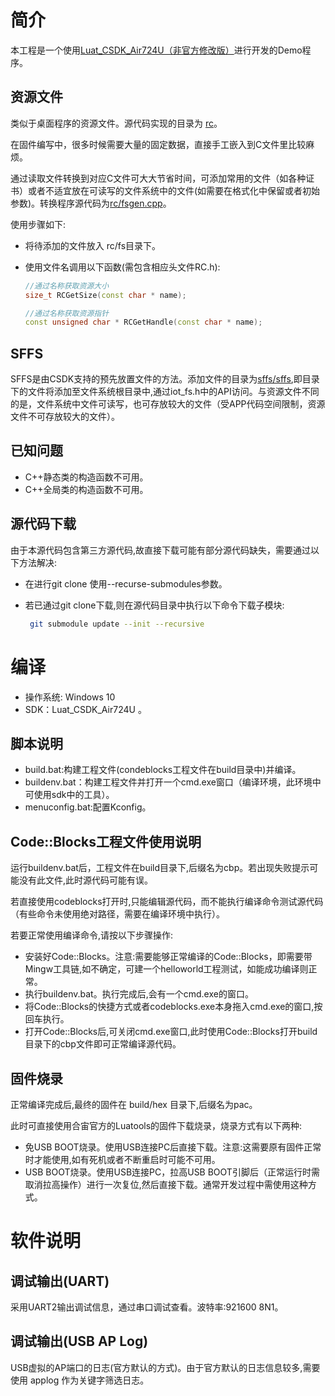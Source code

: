 # 简介

本工程是一个使用[Luat_CSDK_Air724U（非官方修改版）](https://github.com/HEYAHONG/Luat_CSDK_Air724U.git)进行开发的Demo程序。

## 资源文件

类似于桌面程序的资源文件。源代码实现的目录为 [rc](rc/)。

在固件编写中，很多时候需要大量的固定数据，直接手工嵌入到C文件里比较麻烦。

通过读取文件转换到对应C文件可大大节省时间，可添加常用的文件（如各种证书）或者不适宜放在可读写的文件系统中的文件(如需要在格式化中保留或者初始参数)。转换程序源代码为[rc/fsgen.cpp](rc/fsgen.cpp)。

使用步骤如下:

- 将待添加的文件放入 rc/fs目录下。

- 使用文件名调用以下函数(需包含相应头文件RC.h):

  ```c++
  //通过名称获取资源大小
  size_t RCGetSize(const char * name);
  
  //通过名称获取资源指针
  const unsigned char * RCGetHandle(const char * name);
  ```

## SFFS

SFFS是由CSDK支持的预先放置文件的方法。添加文件的目录为[sffs/sffs](sffs/sffs),即目录下的文件将添加至文件系统根目录中,通过iot_fs.h中的API访问。与资源文件不同的是，文件系统中文件可读写，也可存放较大的文件（受APP代码空间限制，资源文件不可存放较大的文件）。



## 已知问题

- C++静态类的构造函数不可用。
- C++全局类的构造函数不可用。

## 源代码下载

由于本源代码包含第三方源代码,故直接下载可能有部分源代码缺失，需要通过以下方法解决:

- 在进行git clone 使用--recurse-submodules参数。

- 若已通过git clone下载,则在源代码目录中执行以下命令下载子模块:

  ```bash
   git submodule update --init --recursive
  ```

# 编译

- 操作系统: Windows  10
- SDK：Luat_CSDK_Air724U 。

## 脚本说明

- build.bat:构建工程文件(condeblocks工程文件在build目录中)并编译。
- buildenv.bat：构建工程文件并打开一个cmd.exe窗口（编译环境，此环境中可使用sdk中的工具）。
- menuconfig.bat:配置Kconfig。

## Code::Blocks工程文件使用说明

运行buildenv.bat后，工程文件在build目录下,后缀名为cbp。若出现失败提示可能没有此文件,此时源代码可能有误。

若直接使用codeblocks打开时,只能编辑源代码，而不能执行编译命令测试源代码（有些命令未使用绝对路径，需要在编译环境中执行）。

若要正常使用编译命令,请按以下步骤操作:

- 安装好Code::Blocks。注意:需要能够正常编译的Code::Blocks，即需要带Mingw工具链,如不确定，可建一个helloworld工程测试，如能成功编译则正常。
- 执行buildenv.bat。执行完成后,会有一个cmd.exe的窗口。
- 将Code::Blocks的快捷方式或者codeblocks.exe本身拖入cmd.exe的窗口,按回车执行。
- 打开Code::Blocks后,可关闭cmd.exe窗口,此时使用Code::Blocks打开build目录下的cbp文件即可正常编译源代码。

## 固件烧录

正常编译完成后,最终的固件在 build/hex 目录下,后缀名为pac。

此时可直接使用合宙官方的Luatools的固件下载烧录，烧录方式有以下两种:

- 免USB BOOT烧录。使用USB连接PC后直接下载。注意:这需要原有固件正常时才能使用,如有死机或者不断重启时可能不可用。
- USB BOOT烧录。使用USB连接PC，拉高USB BOOT引脚后（正常运行时需取消拉高操作）进行一次复位,然后直接下载。通常开发过程中需使用这种方式。

# 软件说明

## 调试输出(UART)

采用UART2输出调试信息，通过串口调试查看。波特率:921600 8N1。

## 调试输出(USB AP Log)

USB虚拟的AP端口的日志(官方默认的方式)。由于官方默认的日志信息较多,需要使用 applog 作为关键字筛选日志。



